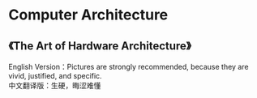 # Computer Architecture
## 《The Art of Hardware Architecture》
English Version：Pictures are strongly recommended, because they are vivid, justified, and specific.<br>
中文翻译版：生硬，晦涩难懂
